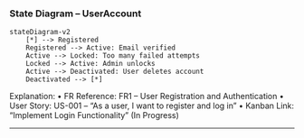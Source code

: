 ### State Diagram – UserAccount

```mermaid
stateDiagram-v2
    [*] --> Registered
    Registered --> Active: Email verified
    Active --> Locked: Too many failed attempts
    Locked --> Active: Admin unlocks
    Active --> Deactivated: User deletes account
    Deactivated --> [*]
```
Explanation:
	•	FR Reference: FR1 – User Registration and Authentication
	•	User Story: US-001 – “As a user, I want to register and log in”
	•	Kanban Link: “Implement Login Functionality” (In Progress)

---


